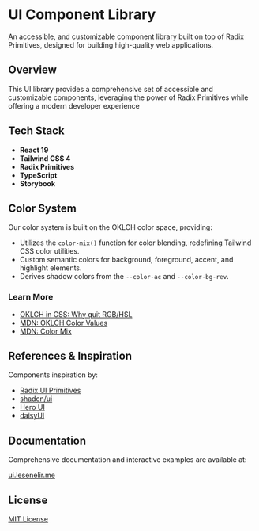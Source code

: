 # UI Component Library

An accessible, and customizable component library built on top of Radix Primitives, designed for building high-quality web applications.

## Overview

This UI library provides a comprehensive set of accessible and customizable components, leveraging the power of Radix Primitives while offering a modern developer experience

## Tech Stack

- **React 19** 
- **Tailwind CSS 4**
- **Radix Primitives** 
- **TypeScript**
- **Storybook**

## Color System

Our color system is built on the OKLCH color space, providing:

- Utilizes the `color-mix()` function for color blending, redefining Tailwind CSS color utilities.
- Custom semantic colors for background, foreground, accent, and highlight elements.
- Derives shadow colors from the `--color-ac` and `--color-bg-rev`.

### Learn More
- [OKLCH in CSS: Why quit RGB/HSL](https://evilmartians.com/chronicles/oklch-in-css-why-quit-rgb-hsl)
- [MDN: OKLCH Color Values](https://developer.mozilla.org/en-US/docs/Web/CSS/color_value/oklch)
- [MDN: Color Mix](https://developer.mozilla.org/en-US/docs/Web/CSS/color_value/color-mix)

## References & Inspiration

Components inspiration by:

- [Radix UI Primitives](https://www.radix-ui.com/primitives) 
- [shadcn/ui](https://ui.shadcn.com/docs/components)
- [Hero UI](https://www.heroui.com) 
- [daisyUI](https://daisyui.com/components) 

## Documentation

Comprehensive documentation and interactive examples are available at:

[ui.lesenelir.me](https://ui.lesenelir.me)

## License

[MIT License](LICENSE)
